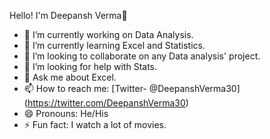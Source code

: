 Hello! I'm Deepansh Verma👋
- 🔭 I’m currently working on Data Analysis.
- 🌱 I’m currently learning Excel and Statistics.
- 👯 I’m looking to collaborate on any Data analysis' project.
- 🤔 I’m looking for help with Stats.
- 💬 Ask me about Excel.
- 📫 How to reach me: [Twitter- @DeepanshVerma30] (https://twitter.com/DeepanshVerma30)
- 😄 Pronouns: He/His
- ⚡ Fun fact: I watch a lot of movies.
